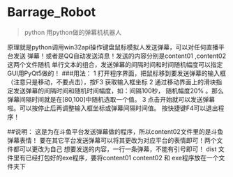 # Barrage_Robot

> python 用python做的弹幕机机器人

原理就是python调用win32api操作键盘鼠标模拟人发送弹幕，可以对任何直播平台发送
弹幕！或者是QQ自动发送消息！发送的内容分别是content01 ,content02这两个文件随机
单行文本的组合，发送弹幕的间隔时间和时间随机幅度可以指定
GUI用PyQt5做的！
###用法：
1 打开程序界面，把鼠标移到要发送弹幕的输入框（注意只是移动，不要点击），按F3
  获取输入框坐标
2 通过移动界面上的滑块指定发送弹幕的间隔时间和随机时间幅度，如：间隔100秒，
  随机幅度20% 。那么弹幕间隔时间就是在[80,100]中随机选取一个值。
3 点击开始就可以发送弹幕啦。可以按停止后再调整输入框坐标或弹幕间隔时间值。
  按快捷键F4可以退出程序！

##说明：
这是为在斗鱼平台发送弹幕做的程序，所以content02文件里的是斗鱼弹幕表情！
要在其它平台发送弹幕可以将其更改为对应平台的表情即可！两个文件都可以更改为自己
想要发送的内容，一行一条弹幕，不能有引号即可！
dist 文件里有已经打包好的exe程序，要将content01 content02 和 exe程序放在一个文件夹下



